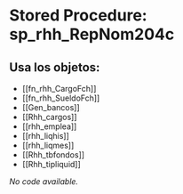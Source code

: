 # Stored Procedure: sp_rhh_RepNom204c

## Usa los objetos:
- [[fn_rhh_CargoFch]]
- [[fn_rhh_SueldoFch]]
- [[Gen_bancos]]
- [[Rhh_cargos]]
- [[rhh_emplea]]
- [[rhh_liqhis]]
- [[rhh_liqmes]]
- [[Rhh_tbfondos]]
- [[Rhh_tipliquid]]

*No code available.*
